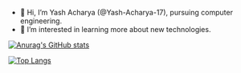 - 👋 Hi, I’m Yash Acharya (@Yash-Acharya-17), pursuing computer engineering.
- 👀 I’m interested in learning more about new technologies.

[![Anurag's GitHub stats](https://github-readme-stats.vercel.app/api?username=Yash-Acharya-17&show_icons=true&theme=radical)](https://github.com/anuraghazra/github-readme-stats)

[![Top Langs](https://github-readme-stats.vercel.app/api/top-langs/?username=Yash-Acharya-17&layout=compact)](https://github.com/anuraghazra/github-readme-stats)

<!---
ThisURLDoesWork/ThisURLDoesWork is a ✨ special ✨ repository because its `README.md` (this file) appears on your GitHub profile.
You can click the Preview link to take a look at your changes.
--->
